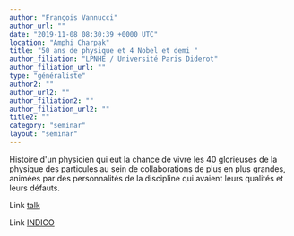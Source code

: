 ```yaml
---
author: "François Vannucci"
author_url: ""
date: "2019-11-08 08:30:39 +0000 UTC"
location: "Amphi Charpak"
title: "50 ans de physique et 4 Nobel et demi "
author_filiation: "LPNHE / Université Paris Diderot"
author_filiation_url: ""
type: "généraliste"
author2: ""
author_url2: ""
author_filiation2: ""
author_filiation_url2: ""
title2: ""
category: "seminar" 
layout: "seminar"
---
```

Histoire d'un physicien qui eut la chance de vivre les 40 glorieuses de la physique des particules au sein de collaborations de plus en plus grandes, animées par des personnalités de la discipline qui avaient leurs qualités et leurs défauts.

Link [talk](https://atrium.in2p3.fr/e495059e-01c5-4479-858e-16503c6fe52e)

Link [INDICO](https://indico.in2p3.fr/event/19593/)
